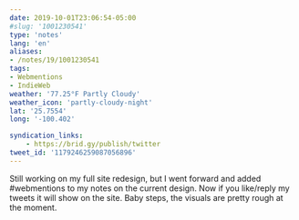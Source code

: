 ```yaml
---
date: 2019-10-01T23:06:54-05:00
#slug: '1001230541'
type: 'notes'
lang: 'en'
aliases:
- /notes/19/1001230541
tags:
- Webmentions
- IndieWeb
weather: '77.25°F Partly Cloudy'
weather_icon: 'partly-cloudy-night'
lat: '25.7554'
long: '-100.402'

syndication_links:
    - https://brid.gy/publish/twitter
tweet_id: '1179246259087056896'
---
```

Still working on my full site redesign, but I went forward and added #webmentions to my notes on the current design.
Now if you like/reply my tweets it will show on the site. Baby steps, the visuals are pretty rough at the moment.
